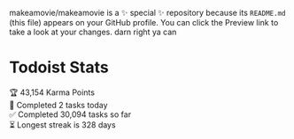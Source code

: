 makeamovie/makeamovie is a ✨ special ✨ repository because its `README.md` (this file) appears on your GitHub profile.
You can click the Preview link to take a look at your changes. darn right ya can

# Todoist Stats

<!-- TODO-IST:START -->
🏆  43,154 Karma Points           
🌸  Completed 2 tasks today           
✅  Completed 30,094 tasks so far           
⏳  Longest streak is 328 days
<!-- TODO-IST:END -->